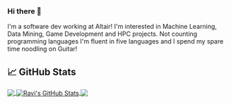 ### Hi there 👋

I'm a software dev working at Altair! I'm interested in Machine Learning, Data Mining, Game Development and HPC projects. Not counting programming languages I'm fluent in five languages and I spend my spare time noodling on Guitar!

## &#x1f4c8; GitHub Stats

<a href="https://github.com/raviv1995/raviv1995">
  <img align="center" src="https://github-readme-stats.vercel.app/api/top-langs/?username=raviv1995&hide=java,html&title_color=ffffff&text_color=c9cacc&icon_color=2bbc8a&bg_color=1d1f21" />
</a>
<a href="https://github.com/raviv1995/raviv1995">
  <img align="center" src="https://github-readme-stats.vercel.app/api?username=raviv1995&show_icons=true&line_height=27&count_private=true&title_color=ffffff&text_color=c9cacc&icon_color=2bbc8a&bg_color=1d1f21" alt="Ravi's GitHub Stats" />
</a>

<a href="https://github.com/raviv1995/openpbs">
  <img align="center" src="https://github-readme-stats.vercel.app/api/pin/?username=raviv1995&repo=openpbs&title_color=ffffff&text_color=c9cacc&icon_color=2bbc8a&bg_color=1d1f21" />
</a>



<!--
**raviv1995/raviv1995** is a ✨ _special_ ✨ repository because its `README.md` (this file) appears on your GitHub profile.

Here are some ideas to get you started:

- 🔭 I’m currently working on ...
- 🌱 I’m currently learning ...
- 👯 I’m looking to collaborate on ...
- 🤔 I’m looking for help with ...
- 💬 Ask me about ...
- 📫 How to reach me: ...
- 😄 Pronouns: ...
- ⚡ Fun fact: ...
-->
